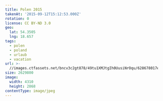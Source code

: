 ```yaml
---
title: Polen 2015
takenAt: '2015-09-12T15:12:53.000Z'
rotation: 0
license: CC BY-ND 3.0
geo:
  lat: 54.3505
  lng: 18.657
tags:
  - polen
  - poland
  - urlaub
  - vacation
url: >-
  //images.ctfassets.net/bncv3c2gt878/49tu1XMJtgIh0UusiNrOqu/628678017ed62d3b1e50d79e633bfc18/polen-2015_25957677975_o
size: 2629800
image:
  width: 4310
  height: 2868
contentType: image/jpeg
---
```



